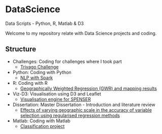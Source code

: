 # DataScience
Data Scripts - Python, R, Matlab &amp; D3

Welcome to my repository relate with Data Science projects and coding.

## Structure

* Challenges: Coding for challenges where I took part     
    + [Trivago Challenge](https://github.com/aniuska/DataScience/tree/master/Challenges)
* Python: Coding with Python
    + [NLP with Spark](https://github.com/aniuska/DataScience/tree/master/Python/spark-NLP)
* R: Coding with R
   + [Geographically Weighted Regression (GWR) and mapping results](https://github.com/aniuska/DataScience/tree/master/R)
* Viz-D3: Visualisation using D3 and Leaflet    
    + [Visualisation engine for SPENSER](https://github.com/aniuska/DataScience/tree/master/Viz-D3)
* Dissertation: Master Dissertation - Introduction and literature review
    +  [Effects of varying geographic scale in the accuracy of variable selection using regularised regression methods](https://github.com/aniuska/DataScience/tree/master/disertation)
* Matlab: Coding with Matlab
    + [Classification project](https://github.com/aniuska/DataScience/tree/master/Matlab/Classification)
